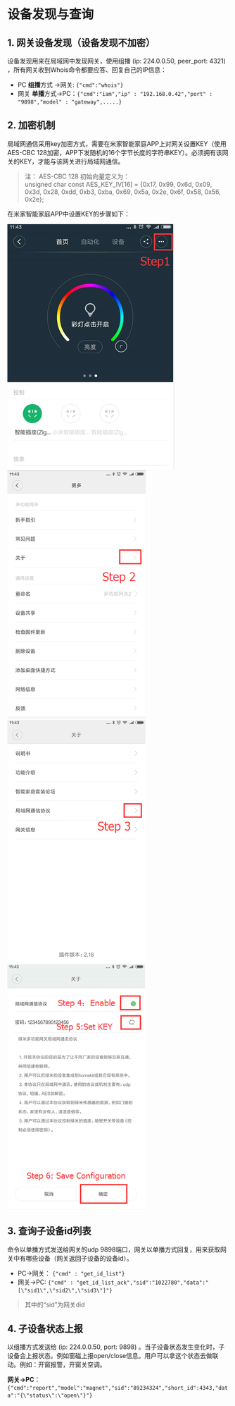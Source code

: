 # 设备发现与查询

## 1. 网关设备发现（设备发现不加密）

设备发现用来在局域网中发现网关，使用组播 \(ip: 224.0.0.50, peer\_port: 4321\) ，所有网关收到Whois命令都要应答、回复自己的IP信息：

* PC   **组播**方式 -&gt;网关: `{"cmd":"whois"}`   
* 网关 **单播**方式-&gt;PC：`{"cmd":"iam","ip" : "192.168.0.42","port" : "9898","model" : "gateway",.....}`

## 2. 加密机制

局域网通信采用key加密方式，需要在米家智能家庭APP上对网关设置KEY（使用AES-CBC 128加密，APP下发随机的16个字节长度的字符串KEY）。必须拥有该网关的KEY，才能与该网关进行局域网通信。

> 注： AES-CBC 128 初始向量定义为：  
>      unsigned char const AES\_KEY\_IV\[16\] = {0x17, 0x99, 0x6d, 0x09, 0x3d, 0x28, 0xdd, 0xb3, 0xba, 0x69, 0x5a, 0x2e, 0x6f, 0x58, 0x56, 0x2e};

在米家智能家庭APP中设置KEY的步骤如下：

![](/assets/111.png)                     ![](/assets/112.png)
![](/assets/113.png)                       ![](/assets/114.png)



## 3. 查询子设备id列表

命令以单播方式发送给网关的udp 9898端口，网关以单播方式回复，用来获取网关中有哪些设备（网关返回子设备的设备id）。

* PC-&gt;网关：  `{"cmd" : "get_id_list"}`
* 网关-&gt;PC:   `{"cmd" : "get_id_list_ack","sid":"1022780","data":"[\"sid1\",\"sid2\",\"sid3\"]"}`

> 其中的“sid”为网关did

## 4. 子设备状态上报

以组播方式发送给 \(ip: 224.0.0.50, port: 9898\) 。当子设备状态发生变化时，子设备会上报状态。例如窗磁上报open/close信息。用户可以拿这个状态去做联动。例如：开窗报警，开窗关空调。

**网关-&gt;PC**：`{"cmd":"report","model":"magnet","sid":"89234324","short_id":4343,"data":"{\"status\":\"open\"}"}`

